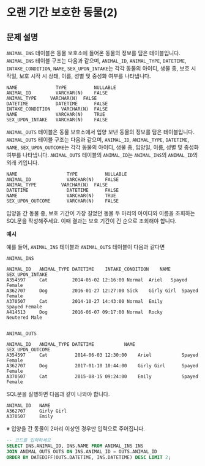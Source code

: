 # 오랜 기간 보호한 동물(2)

## 문제 설명
`ANIMAL_INS` 테이블은 동물 보호소에 들어온 동물의 정보를 담은 테이블입니다. `ANIMAL_INS` 테이블 구조는 다음과 같으며, `ANIMAL_ID`, `ANIMAL_TYPE`, `DATETIME`, `INTAKE_CONDITION`, `NAME`, `SEX_UPON_INTAKE`는 각각 동물의 아이디, 생물 종, 보호 시작일, 보호 시작 시 상태, 이름, 성별 및 중성화 여부를 나타냅니다.

```
NAME	          TYPE	        NULLABLE
ANIMAL_ID	      VARCHAR(N)	FALSE
ANIMAL_TYPE	    VARCHAR(N)	FALSE
DATETIME	      DATETIME	    FALSE
INTAKE_CONDITION	VARCHAR(N)	FALSE
NAME	          VARCHAR(N)	TRUE
SEX_UPON_INTAKE	  VARCHAR(N)	FALSE
```

`ANIMAL_OUTS` 테이블은 동물 보호소에서 입양 보낸 동물의 정보를 담은 테이블입니다. `ANIMAL_OUTS` 테이블 구조는 다음과 같으며, `ANIMAL_ID`, `ANIMAL_TYPE`, `DATETIME`, `NAME`, `SEX_UPON_OUTCOME`는 각각 동물의 아이디, 생물 종, 입양일, 이름, 성별 및 중성화 여부를 나타냅니다. `ANIMAL_OUTS` 테이블의 `ANIMAL_ID`는 `ANIMAL_INS`의 `ANIMAL_ID`의 외래 키입니다.

```
NAME	              TYPE	        NULLABLE
ANIMAL_ID	          VARCHAR(N)	FALSE
ANIMAL_TYPE	        VARCHAR(N)	FALSE
DATETIME	          DATETIME	    FALSE
NAME	              VARCHAR(N)	TRUE
SEX_UPON_OUTCOME	  VARCHAR(N)	FALSE
```

입양을 간 동물 중, 보호 기간이 가장 길었던 동물 두 마리의 아이디와 이름을 조회하는 SQL문을 작성해주세요. 이때 결과는 보호 기간이 긴 순으로 조회해야 합니다.


**예시**

예를 들어, `ANIMAL_INS` 테이블과 `ANIMAL_OUTS` 테이블이 다음과 같다면


```
ANIMAL_INS

ANIMAL_ID	ANIMAL_TYPE	DATETIME	INTAKE_CONDITION	NAME	        SEX_UPON_INTAKE
A354597 	Cat	        2014-05-02 12:16:00	Normal	Ariel	Spayed Female
A362707 	Dog	        2016-01-27 12:27:00	Sick	Girly Girl	Spayed Female
A370507 	Cat	        2014-10-27 14:43:00	Normal	Emily	        Spayed Female
A414513 	Dog	        2016-06-07 09:17:00	Normal	Rocky 	    Neutered Male


ANIMAL_OUTS

ANIMAL_ID	ANIMAL_TYPE	DATETIME	       NAME	         SEX_UPON_OUTCOME
A354597 	Cat	         2014-06-03 12:30:00	Ariel	        Spayed Female
A362707 	Dog	         2017-01-10 10:44:00	Girly Girl	    Spayed Female
A370507 	Cat	         2015-08-15 09:24:00	Emily	        Spayed Female
```
SQL문을 실행하면 다음과 같이 나와야 합니다.

```
ANIMAL_ID	NAME
A362707 	Girly Girl
A370507 	Emily
```
※ 입양을 간 동물이 2마리 이상인 경우만 입력으로 주어집니다.

```SQL
-- 코드를 입력하세요
SELECT INS.ANIMAL_ID, INS.NAME FROM ANIMAL_INS INS
JOIN ANIMAL_OUTS OUTS ON INS.ANIMAL_ID = OUTS.ANIMAL_ID
ORDER BY DATEDIFF(OUTS.DATETIME, INS.DATETIME) DESC LIMIT 2;
```